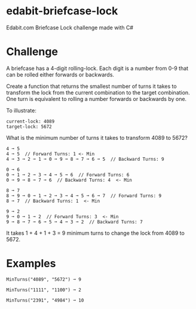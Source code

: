 # edabit-briefcase-lock

Edabit.com Briefcase Lock challenge made with C#

# Challenge

A briefcase has a 4-digit rolling-lock. Each digit is a number from 0-9 that can be rolled either forwards or backwards.

Create a function that returns the smallest number of turns it takes to transform the lock from the current combination to the target combination. One turn is equivalent to rolling a number forwards or backwards by one.

To illustrate:
```
current-lock: 4089
target-lock: 5672
```
What is the minimum number of turns it takes to transform 4089 to 5672?

```
4 ➞ 5
4 ➞ 5  // Forward Turns: 1 <- Min
4 ➞ 3 ➞ 2 ➞ 1 ➞ 0 ➞ 9 ➞ 8 ➞ 7 ➞ 6 ➞ 5  // Backward Turns: 9

0 ➞ 6
0 ➞ 1 ➞ 2 ➞ 3 ➞ 4 ➞ 5 ➞ 6  // Forward Turns: 6
0 ➞ 9 ➞ 8 ➞ 7 ➞ 6  // Backward Turns: 4  <- Min

8 ➞ 7
8 ➞ 9 ➞ 0 ➞ 1 ➞ 2 ➞ 3 ➞ 4 ➞ 5 ➞ 6 ➞ 7  // Forward Turns: 9
8 ➞ 7  // Backward Turns: 1  <- Min

9 ➞ 2
9 ➞ 0 ➞ 1 ➞ 2  // Forward Turns: 3  <- Min
9 ➞ 8 ➞ 7 ➞ 6 ➞ 5 ➞ 4 ➞ 3 ➞ 2  // Backward Turns: 7
```
It takes 1 + 4 + 1 + 3 = 9 minimum turns to change the lock from 4089 to 5672.

# Examples

```
MinTurns("4089", "5672") ➞ 9

MinTurns("1111", "1100") ➞ 2

MinTurns("2391", "4984") ➞ 10
``` 

